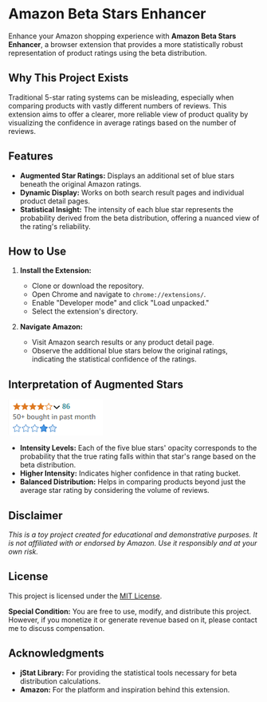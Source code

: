 # Amazon Beta Stars Enhancer

Enhance your Amazon shopping experience with **Amazon Beta Stars Enhancer**, a browser extension that provides a more statistically robust representation of product ratings using the beta distribution.

## Why This Project Exists

Traditional 5-star rating systems can be misleading, especially when comparing products with vastly different numbers of reviews. This extension aims to offer a clearer, more reliable view of product quality by visualizing the confidence in average ratings based on the number of reviews.

## Features

- **Augmented Star Ratings:** Displays an additional set of blue stars beneath the original Amazon ratings.
- **Dynamic Display:** Works on both search result pages and individual product detail pages.
- **Statistical Insight:** The intensity of each blue star represents the probability derived from the beta distribution, offering a nuanced view of the rating's reliability.

## How to Use

1. **Install the Extension:**
   - Clone or download the repository.
   - Open Chrome and navigate to `chrome://extensions/`.
   - Enable "Developer mode" and click "Load unpacked."
   - Select the extension's directory.

2. **Navigate Amazon:**
   - Visit Amazon search results or any product detail page.
   - Observe the additional blue stars below the original ratings, indicating the statistical confidence of the ratings.

## Interpretation of Augmented Stars

![example](example.png)

- **Intensity Levels:** Each of the five blue stars' opacity corresponds to the probability that the true rating falls within that star's range based on the beta distribution.
- **Higher Intensity:** Indicates higher confidence in that rating bucket.
- **Balanced Distribution:** Helps in comparing products beyond just the average star rating by considering the volume of reviews.

## Disclaimer

*This is a toy project created for educational and demonstrative purposes. It is not affiliated with or endorsed by Amazon. Use it responsibly and at your own risk.*

## License

This project is licensed under the [MIT License](LICENSE).

**Special Condition:** You are free to use, modify, and distribute this project. However, if you monetize it or generate revenue based on it, please contact me to discuss compensation.

## Acknowledgments

- **jStat Library:** For providing the statistical tools necessary for beta distribution calculations.
- **Amazon:** For the platform and inspiration behind this extension.